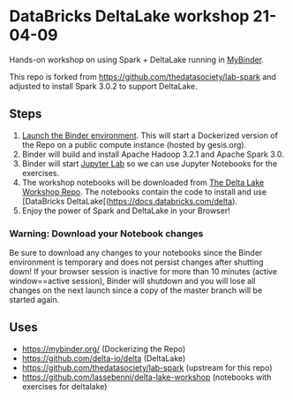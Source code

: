 # DataBricks DeltaLake workshop 21-04-09
Hands-on workshop on using Spark + DeltaLake running in [MyBinder](https://mybinder.org/).

This repo is forked from https://github.com/thedatasociety/lab-spark and adjusted to install Spark 3.0.2 to support DeltaLake.
## Steps
1. [Launch the Binder environment](https://notebooks.gesis.org/binder/v2/gh/lassebenni/lab-spark/master?urlpath=lab). This will start a Dockerized version of the Repo on a public compute instance (hosted by gesis.org).
2. Binder will build and install Apache Hadoop 3.2.1 and Apache Spark 3.0.
3. Binder will start [Jupyter Lab](https://jupyterlab.readthedocs.io/en/stable/) so we can use Jupyter Notebooks for the exercises.
4. The workshop notebooks will be downloaded from [The Delta Lake Workshop Repo](https://github.com/lassebenni/delta-lake-workshop). The notebooks contain the code to install and use [DataBricks DeltaLake[(https://docs.databricks.com/delta).
5. Enjoy the power of Spark and DeltaLake in your Browser!

### Warning: Download your Notebook changes
Be sure to download any changes to your notebooks since the Binder environment is temporary and does not persist changes after shutting down! If your browser session is inactive for more than 10 minutes (active window==active session), Binder will shutdown and you will lose all changes on the next launch since a copy of the master branch will be started again.

## Uses
- https://mybinder.org/ (Dockerizing the Repo)
- https://github.com/delta-io/delta (DeltaLake)
- https://github.com/thedatasociety/lab-spark (upstream for this repo)
- https://github.com/lassebenni/delta-lake-workshop (notebooks with exercises for deltalake)
